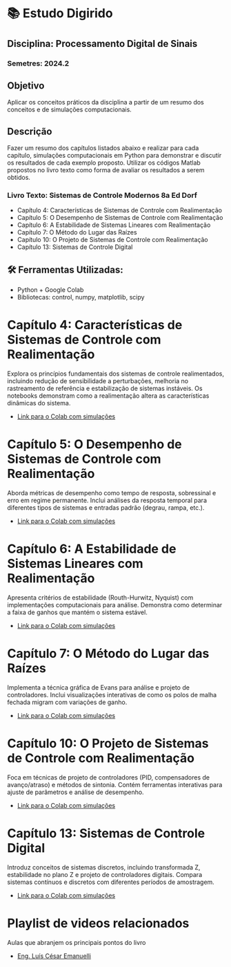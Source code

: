 # 📚 Estudo Digirido
## Disciplina: Processamento Digital de Sinais
### Semetres: 2024.2

## Objetivo
Aplicar os conceitos práticos da disciplina a partir de um resumo dos
conceitos e de simulações computacionais.

## Descrição
Fazer um resumo dos capítulos listados abaixo e realizar para cada
capítulo, simulações computacionais em Python para demonstrar e discutir os
resultados de cada exemplo proposto. Utilizar os códigos Matlab propostos no livro
texto como forma de avaliar os resultados a serem obtidos.

### Livro Texto: Sistemas de Controle Modernos 8a Ed Dorf

- Capítulo 4: Características de Sistemas de Controle com Realimentação
- Capítulo 5: O Desempenho de Sistemas de Controle com Realimentação
- Capítulo 6: A Estabilidade de Sistemas Lineares com Realimentação
- Capítulo 7: O Método do Lugar das Raízes
- Capítulo 10: O Projeto de Sistemas de Controle com Realimentação
- Capítulo 13: Sistemas de Controle Digital

## 🛠️ Ferramentas Utilizadas:
- Python + Google Colab
- Bibliotecas: control, numpy, matplotlib, scipy

# Capítulo 4: Características de Sistemas de Controle com Realimentação
Explora os princípios fundamentais dos sistemas de controle realimentados, incluindo redução de sensibilidade a perturbações, melhoria no rastreamento de referência e estabilização de sistemas instáveis. Os notebooks demonstram como a realimentação altera as características dinâmicas do sistema.
- [Link para o Colab com simulações](https://colab.research.google.com/drive/1e6qNSft8vNkqYQQq1MuARFOPLzoUZN7e?usp=sharing)

# Capítulo 5: O Desempenho de Sistemas de Controle com Realimentação
Aborda métricas de desempenho como tempo de resposta, sobressinal e erro em regime permanente. Inclui análises da resposta temporal para diferentes tipos de sistemas e entradas padrão (degrau, rampa, etc.).
- [Link para o Colab com simulações](https://colab.research.google.com/drive/1PQk4pgiofz5uY80TB4I2AP8zCF6kDS6M?usp=sharing)

# Capítulo 6: A Estabilidade de Sistemas Lineares com Realimentação
Apresenta critérios de estabilidade (Routh-Hurwitz, Nyquist) com implementações computacionais para análise. Demonstra como determinar a faixa de ganhos que mantém o sistema estável.
- [Link para o Colab com simulações](https://colab.research.google.com/drive/1DaB-tvOMBb38Kzntx7OZ_gXgBnrLmOBZ?usp=sharing)

# Capítulo 7: O Método do Lugar das Raízes
Implementa a técnica gráfica de Evans para análise e projeto de controladores. Inclui visualizações interativas de como os polos de malha fechada migram com variações de ganho.
- [Link para o Colab com simulações](https://colab.research.google.com/drive/1dvF4amob21iEplaob-Z_Nmp-C2ztDsyf?usp=sharing)
  
# Capítulo 10: O Projeto de Sistemas de Controle com Realimentação
Foca em técnicas de projeto de controladores (PID, compensadores de avanço/atraso) e métodos de sintonia. Contém ferramentas interativas para ajuste de parâmetros e análise de desempenho.
- [Link para o Colab com simulações](https://colab.research.google.com/drive/1ih6yuz6IeiRM_giwSMcFsljtoMU3j1hD?usp=sharing)

# Capítulo 13: Sistemas de Controle Digital
Introduz conceitos de sistemas discretos, incluindo transformada Z, estabilidade no plano Z e projeto de controladores digitais. Compara sistemas contínuos e discretos com diferentes períodos de amostragem.
- [Link para o Colab com simulações](https://colab.research.google.com/drive/1qBxZ8xvWQMVwQrU352WvhLtvOljR-t9U?usp=sharing)


# Playlist de videos relacionados
Aulas que abranjem os principais pontos do livro

- [Eng. Luís César Emanuelli](https://youtu.be/neYCp5JoYV0?si=FA3Alk7GIK-OwWt1)
